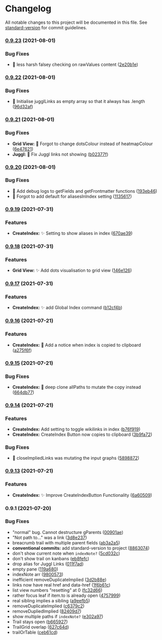 # Changelog

All notable changes to this project will be documented in this file. See [standard-version](https://github.com/conventional-changelog/standard-version) for commit guidelines.

### [0.9.23](https://github.com/SkepticMystic/breadcrumbs/compare/0.9.22...0.9.23) (2021-08-01)


### Bug Fixes

* :bug: less harsh falsey checking on rawValues content ([2e20b1e](https://github.com/SkepticMystic/breadcrumbs/commit/2e20b1e2977228c04c38c4e3eb127daf5ccce7c0))

### [0.9.22](https://github.com/SkepticMystic/breadcrumbs/compare/0.9.21...0.9.22) (2021-08-01)


### Bug Fixes

* :bug: Initialise jugglLinks as empty array so that it always has .length ([96d32af](https://github.com/SkepticMystic/breadcrumbs/commit/96d32afa51b54d03dca391407f96e5c4882e78a3))

### [0.9.21](https://github.com/SkepticMystic/breadcrumbs/compare/0.9.20...0.9.21) (2021-08-01)


### Bug Fixes

* **Grid View:** :bug: Forgot to change dotsColour instead of heatmapColour ([6e47621](https://github.com/SkepticMystic/breadcrumbs/commit/6e47621f07455a6a3194c012f2a271d621853624))
* **Juggl:** :bug: Fix Juggl links not showing ([b02377f](https://github.com/SkepticMystic/breadcrumbs/commit/b02377f3138136ef21b47b764dd4bd06bc4e2e41))

### [0.9.20](https://github.com/SkepticMystic/breadcrumbs/compare/0.9.19...0.9.20) (2021-08-01)


### Bug Fixes

* :bug: Add debug logs to getFields and getFrontmatter functions ([193eb46](https://github.com/SkepticMystic/breadcrumbs/commit/193eb4603183581df71b70aabee4345ab1f819e2))
* :bug: Forgot to add default for aliasesInIndex setting ([1135617](https://github.com/SkepticMystic/breadcrumbs/commit/11356177167d062ad70308d2a60167e8083db022))

### [0.9.19](https://github.com/SkepticMystic/breadcrumbs/compare/0.9.18...0.9.19) (2021-07-31)


### Features

* **CreateIndex:** :sparkles: Setting to show aliases in index ([670ae39](https://github.com/SkepticMystic/breadcrumbs/commit/670ae39b430eb5c8eb93f2d5b5951090add7f30f))

### [0.9.18](https://github.com/SkepticMystic/breadcrumbs/compare/0.9.17...0.9.18) (2021-07-31)


### Features

* **Grid View:** :sparkles: Add dots visualisation to grid view ([146e126](https://github.com/SkepticMystic/breadcrumbs/commit/146e12632010a5899680b9e4703a3ba54cd0b22c))

### [0.9.17](https://github.com/SkepticMystic/breadcrumbs/compare/0.9.16...0.9.17) (2021-07-31)


### Features

* **CreateIndex:** :sparkles: add Global Index command ([b12cf4b](https://github.com/SkepticMystic/breadcrumbs/commit/b12cf4bfd32e12552a03300e95fd42ad4cb21a7c))

### [0.9.16](https://github.com/SkepticMystic/breadcrumbs/compare/0.9.15...0.9.16) (2021-07-21)


### Features

* **CreateIndex:** :lipstick: Add a notice when index is copied to clipboard ([a275f6f](https://github.com/SkepticMystic/breadcrumbs/commit/a275f6f685dbf56bd70396b5007cab76f93a92d3))

### [0.9.15](https://github.com/SkepticMystic/breadcrumbs/compare/0.9.14...0.9.15) (2021-07-21)


### Bug Fixes

* **CreateIndex:** :bug: deep clone allPaths to mutate the copy instead ([664db77](https://github.com/SkepticMystic/breadcrumbs/commit/664db7752f0d7d8476785e4701896f3d1b2f3da0))

### [0.9.14](https://github.com/SkepticMystic/breadcrumbs/compare/0.9.13...0.9.14) (2021-07-21)


### Features

* **CreateIndex:** Add setting to toggle wikilinks in index ([b76f919](https://github.com/SkepticMystic/breadcrumbs/commit/b76f919741042fd56dd24951261f02935e21d153))
* **CreateIndex:** CreateIndex Button now copies to clipboard ([3b9fa72](https://github.com/SkepticMystic/breadcrumbs/commit/3b9fa729ab918b6e977683f1a4744c417ed5c8fb))


### Bug Fixes

* :bug: closeImpliedLinks was mutating the input graphs ([5898872](https://github.com/SkepticMystic/breadcrumbs/commit/58988725d1a9343b6fb421df05b0ca1195ffaa5e))

### [0.9.13](https://github.com/SkepticMystic/breadcrumbs/compare/0.9.12...0.9.13) (2021-07-21)


### Features

* **CreateIndex:** :sparkles: Improve CreateIndexButton Functionality ([6a60509](https://github.com/SkepticMystic/breadcrumbs/commit/6a6050983831f87e9476ebcc4bb1deca62abc4ac))

### 0.9.1 (2021-07-20)


### Bug Fixes

* "normal" bug. Cannot destructure gParents ([00901ae](https://github.com/SkepticMystic/breadcrumbs/commit/00901ae87790f9f8ec9a8042331fc8b071463b19))
* "Not path to..." was a link ([3d8e237](https://github.com/SkepticMystic/breadcrumbs/commit/3d8e237dea0dbfd58823cfe4d579ce3f6dce03ad))
* breacrumb trail with multiple parent fields ([ab3a2a5](https://github.com/SkepticMystic/breadcrumbs/commit/ab3a2a562f8da3da5a66966d60f7c68631af3b57))
* **conventional commits:** add standard-version to project ([8863074](https://github.com/SkepticMystic/breadcrumbs/commit/8863074f83362eba8de9d524a5666f165c936dbb))
* don't show current note when `indexNote?` ([5cd032c](https://github.com/SkepticMystic/breadcrumbs/commit/5cd032c72cf3a1f990a86ca8a90e36ad34504daf))
* don't show trail on kanbans ([eb8fefc](https://github.com/SkepticMystic/breadcrumbs/commit/eb8fefcde6ae57e487ca547d90c04abd6cd29b21))
* drop alias for Juggl Links ([011f7ad](https://github.com/SkepticMystic/breadcrumbs/commit/011f7add7c73ba4a69927e348e0f3713f099e448))
* empty pane ([119a680](https://github.com/SkepticMystic/breadcrumbs/commit/119a68046a70ebc1e49447b1530553193beb048c))
* indexNote arr ([9800573](https://github.com/SkepticMystic/breadcrumbs/commit/98005734073269e9c77bfba339990fd74c5925a2))
* inefficient removeDuplicateImplied ([3d2b88e](https://github.com/SkepticMystic/breadcrumbs/commit/3d2b88edeb252da3acf583d1e080911ef9e71c20))
* links now have real href and data-href ([1f6b61c](https://github.com/SkepticMystic/breadcrumbs/commit/1f6b61cf558b3176dedd0482fa64de65f71f00f6))
* list view numbers "resetting" at 0 ([fc32d66](https://github.com/SkepticMystic/breadcrumbs/commit/fc32d667ba24456af80a685e1b359d770cc3074d))
* rather focus leaf if item.to is already open ([4757999](https://github.com/SkepticMystic/breadcrumbs/commit/4757999894c0d408767a4d79526e865594f63258))
* real sibling implies a sibling ([a9eefb5](https://github.com/SkepticMystic/breadcrumbs/commit/a9eefb57a3a4284047ba9c3c23a72ec6add440da))
* removeDuplicateImplied ([c6379c2](https://github.com/SkepticMystic/breadcrumbs/commit/c6379c2564d02670c00a5bec30c3f0b2abcb8c77))
* removeDupliedImplied ([82409d7](https://github.com/SkepticMystic/breadcrumbs/commit/82409d7499e62cbefcbe5d1fac0af87f5821c88b))
* show multiple paths if `indexNote?` ([e302a97](https://github.com/SkepticMystic/breadcrumbs/commit/e302a97e01e8861d49eb624dae24282af2e08b36))
* Trail stays open ([b665927](https://github.com/SkepticMystic/breadcrumbs/commit/b66592781024485aa38435d70bdfa5eb59b9a251))
* TrailGrid overlap ([627c64d](https://github.com/SkepticMystic/breadcrumbs/commit/627c64d856a2cf9d152c6205eaa660faabcbd8e7))
* trailOrTable ([ceb61cd](https://github.com/SkepticMystic/breadcrumbs/commit/ceb61cd4fdc4b7789ac52369d66541d109b4d878))

